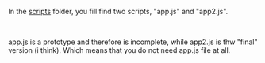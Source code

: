 In the [scripts](https://github.com/Hamid3DATA/JavaScript/tree/main/BlackJack/scripts) folder, you fill find two scripts, "app.js" and "app2.js".

<br />

app.js is a prototype and therefore is incomplete, while app2.js is thw "final" version (i think). Which means that you do not need app.js file at all.
